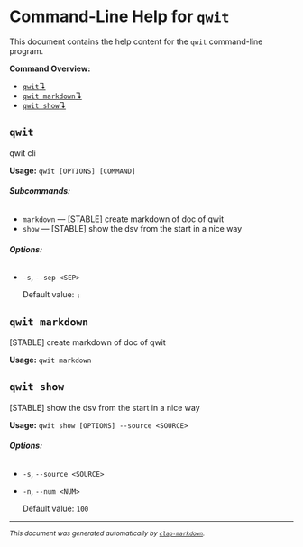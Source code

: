 # Command-Line Help for `qwit`

This document contains the help content for the `qwit` command-line program.

**Command Overview:**

* [`qwit`↴](#qwit)
* [`qwit markdown`↴](#qwit-markdown)
* [`qwit show`↴](#qwit-show)

## `qwit`

qwit cli

**Usage:** `qwit [OPTIONS] [COMMAND]`

###### **Subcommands:**

* `markdown` — [STABLE] create markdown of doc of qwit
* `show` — [STABLE] show the dsv from the start in a nice way

###### **Options:**

* `-s`, `--sep <SEP>`

  Default value: `;`



## `qwit markdown`

[STABLE] create markdown of doc of qwit

**Usage:** `qwit markdown`



## `qwit show`

[STABLE] show the dsv from the start in a nice way

**Usage:** `qwit show [OPTIONS] --source <SOURCE>`

###### **Options:**

* `-s`, `--source <SOURCE>`
* `-n`, `--num <NUM>`

  Default value: `100`



<hr/>

<small><i>
    This document was generated automatically by
    <a href="https://crates.io/crates/clap-markdown"><code>clap-markdown</code></a>.
</i></small>

